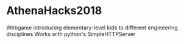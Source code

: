 # AthenaHacks2018
Webgame introducing elementary-level kids to different engineering disciplines
Works with python's SimpleHTTPServer
